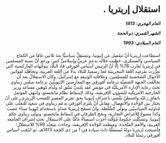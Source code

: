 <h1 dir="rtl">استقلال إريتريا .</h1>

<h5 dir="rtl">العام الهجري:  1413

الشهر القمري: ذو الحجة

العام الميلادي: 1993</h5>

<p dir="rtl">استطاعت إريتريا أنْ تنفَصِل عن إثيوبيا، وتستقِلَّ سياسيًّا بعدَ ثلاثين عامًا من الكفاح السياسي والعسكري، حَظِيَت خلالَه بدعمٍ عربيٍّ وإسلاميٍّ كبيرٍ، ورغم أنَّ نسبة المسلمين في إريتريا تُقارب 78% إلَّا أنَّ الرئيس أسياس أفورقي قاد البلاد بتوجُّهاته الماركسية التي تعزَّزت بفَرضِه اللغةَ التيجرينيةَ لغةً رسميةً للبلاد بدلًا من اللغة العربية، وتجاهُلِه لقوانين الأحوال الشخصية للمسلِمينَ، وعلاقاتِه الوثيقةِ معَ إسرائيلَ، وكان الاستقلالُ بعد أن تحالَفَت الجبهة الشعبيَّة بزعامة أفورقي مع المعارِضينَ الإثيوبيِّينَ بزعامة ميلس زيناوي تحتَ رعاية الإدارة الأمريكيَّة في مؤتمرٍ عُقد بلندنَ نَسَّق له وليام كوهين مساعد وزير الخارجية الأمريكية للشؤون الإفريقية، وذلك لإسقاط نظامِ مانجستو، وانتهى المؤتمرُ باتفاقٍ رَعَتْه واشنطنُ يَقْضي باعترافِ إثيوبيا بحق تقرير المصير للشعب الإريتري، على أنْ يختارَ بين الوَحْدة والانفصال، مقابلَ أنْ يلتزمَ أفورقي بدعمِ زيناوي في سَعيِه للتغلُّب على مُناوئيه السياسيِّين وتولِّي السُّلْطة، وأنْ تسمَح إريتريا عندَئذٍ باستخدام إثيوبيا ميناءَ عصبَ وكذا مصوعُ للأغراضِ التجارية، ونجح الطرفانِ في إسقاط مانجستو، وتولَّى زيناوي حكمَ إثيوبيا، وتشكَّلت حكومةٌ مُؤَقَّتة أجرَت استفتاءً عامًّا على الاستقلال تحت إشرافِ الجامعة العربيةِ، والأمم المتَّحدة، ومنظمة الوَحْدة الإفريقية، وجاءت نتيجتُه 99% للاستقلال؛ فأصبحت إريتريا دولةً مُستقلَّةً ذاتَ سيادة في 1 من ذي الحِجة 1413هـ، ثم انتُخِب أسياس أفورقي رئيسًا للبلاد.</p></br>
